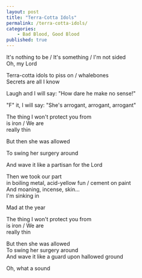 ```yaml
---
layout: post
title: "Terra-Cotta Idols"
permalink: /terra-cotta-idols/
categories:
    - Bad Blood, Good Blood
published: true
---
```


<!-- [Capo on 4th Fret] -->

<!-- C#//// (add 3flat, high E string: x46660) -->

<!-- C#	                    G# -->
It's nothing to be / It's something / I'm not sided  
Oh, my Lord  

<!-- C#                         G# -->
Terra-cotta idols to piss on / whalebones  
Secrets are all I know  

<!-- C# / B / C# / B / -->

<!-- C#                        G# -->
Laugh and I will say: "How dare he make no sense!"  
<!-- C#                        G# -->
"F" it, I will say: "She's arrogant, arrogant, arrogant"  

<!-- A                            D                      Dmin add9 (x03230)         <----------- Arpeggios might work -->
The thing I won't protect you from  
is iron / We are  
really thin                                      

<!-- nicely in this part -->
<!-- ? (x0103x) -->
<!-- A                            D -->
But then she was allowed  
<!-- Bmin          E        -->
To swing her surgery around  
<!-- A                     F#min                    E -->
And wave it like a partisan for the Lord  

<!-- A   G# -->

Then we took our part  
in boiling metal, acid-yellow fun / cement on paint  
And moaning, incense, skin...  
I'm sinking in  

Mad at the year  

<!-- E5                           A5/E (x022xx)                        Amin(x322xx)    -->
The thing I won't protect you from  
is iron / We are  
really thin  
<!-- ? (X122XX) -->
<!-- G (320003)                           C (x32010) -->
<!-- But then she was allowed...   -->

<!-- G                            C -->

<!-- G                            C -->
But then she was allowed  
    <!-- Amin         D               G -->
To swing her surgery around  
                        <!-- Emin                        D -->
And wave it like a guard upon hallowed ground  
<!-- G     F#       B -->

Oh, what a sound  

